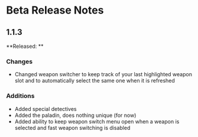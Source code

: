 # Beta Release Notes

## 1.1.3
**Released: **

### Changes
- Changed weapon switcher to keep track of your last highlighted weapon slot and to automatically select the same one when it is refreshed

### Additions
- Added special detectives
- Added the paladin, does nothing unique (for now)
- Added ability to keep weapon switch menu open when a weapon is selected and fast weapon switching is disabled